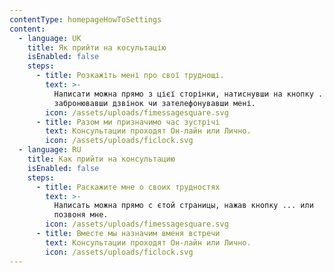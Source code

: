 ```yaml
---
contentType: homepageHowToSettings
content:
  - language: UK
    title: Як прийти на косультацію
    isEnabled: false
    steps:
      - title: Розкажіть мені про свої труднощі.
        text: >-
          Написати можна прямо з цієї сторінки, натиснувши на кнопку ... або
          забронювавши дзвінок чи зателефонувавши мені.
        icon: /assets/uploads/fimessagesquare.svg
      - title: Разом ми призначимо час зустрічі
        text: Консультации проходят Он-лайн или Лично.
        icon: /assets/uploads/ficlock.svg
  - language: RU
    title: Как прийти на консультацию
    isEnabled: false
    steps:
      - title: Раскажите мне о своих трудностях
        text: >-
          Написать можна прямо с єтой страницы, нажав кнопку ... или
          позвоня мне.
        icon: /assets/uploads/fimessagesquare.svg
      - title: Вместе мы назначим вменя встречи
        text: Консультации проходят Он-лайн или Лично.
        icon: /assets/uploads/ficlock.svg
---
```

